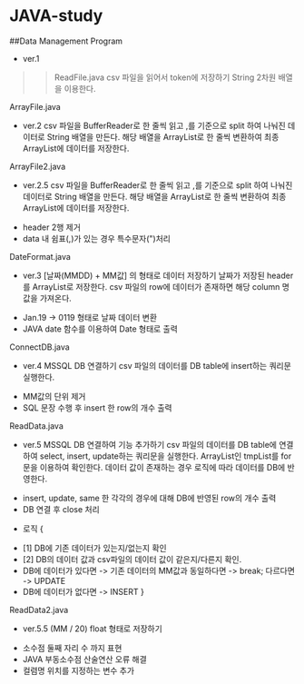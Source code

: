 # JAVA-study

##Data Management Program

 * ver.1
>	> ReadFile.java
>>csv 파일을 읽어서 token에 저장하기
>>String 2차원 배열을 이용한다.

ArrayFile.java
 * ver.2
csv 파일을 BufferReader로 한 줄씩 읽고
,를 기준으로 split 하여 나눠진 데이터로 String 배열을 만든다.
해당 배열을 ArrayList로 한 줄씩 변환하여
최종 ArrayList에 데이터를 저장한다.

ArrayFile2.java
 * ver.2.5
csv 파일을 BufferReader로 한 줄씩 읽고
,를 기준으로 split 하여 나눠진 데이터로 String 배열을 만든다.
해당 배열을 ArrayList로 한 줄씩 변환하여
최종 ArrayList에 데이터를 저장한다.
- header 2행 제거
- data 내 쉼표(,)가 있는 경우 특수문자(")처리



DateFormat.java
 * ver.3
[날짜(MMDD) + MM값] 의 형태로 데이터 저장하기
날짜가 저장된 header를 ArrayList로 저장한다.
csv 파일의 row에 데이터가 존재하면 해당 column 명 값을 가져온다.
- Jan.19 -> 0119 형태로 날짜 데이터 변환
- JAVA date 함수를 이용하여 Date 형태로 출력

ConnectDB.java
 * ver.4
MSSQL DB 연결하기
csv 파일의 데이터를 DB table에 insert하는 쿼리문 실행한다.
- MM값의 단위 제거
- SQL 문장 수행 후 insert 한 row의 개수 출력

ReadData.java
 * ver.5
MSSQL DB 연결하여 기능 추가하기
csv 파일의 데이터를 DB table에 연결하여
select, insert, update하는 쿼리문을 실행한다.
ArrayList인 tmpList를 for문을 이용하여 확인한다.
데이터 값이 존재하는 경우 로직에 따라 데이터를 DB에 반영한다.
- insert, update, same 한 각각의 경우에 대해 DB에 반영된 row의 개수 출력
- DB 연결 후 close 처리
* 로직 {
- [1] DB에 기존 데이터가 있는지/없는지 확인
- [2] DB의 데이터 값과 csv파일의 데이터 값이 같은지/다른지 확인.
- DB에 데이터가 있다면 -> 기존 데이터의 MM값과 동일하다면 -> break;
                        		     					        다르다면 -> UPDATE
- DB에 데이터가 없다면 -> INSERT
}

ReadData2.java
 * ver.5.5
 (MM / 20) float 형태로 저장하기
 - 소수점 둘째 자리 수 까지 표현
 - JAVA 부동소수점 산술연산 오류 해결
 - 컬렴명 위치를 지정하는 변수 추가